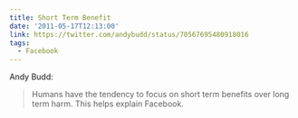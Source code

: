 ```yaml
---
title: Short Term Benefit
date: '2011-05-17T12:13:00'
link: https://twitter.com/andybudd/status/70567695480918016
tags:
  - Facebook
---
```

Andy Budd:

> Humans have the tendency to focus on short term benefits over long term harm. This helps explain Facebook.
